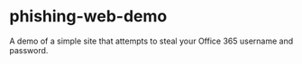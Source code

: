 # phishing-web-demo
A demo of a simple site that attempts to steal your Office 365 username and password.
